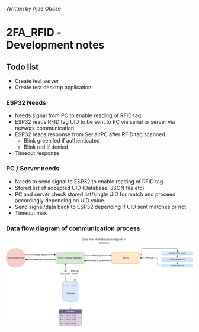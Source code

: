 Written by Ajae Obaze

# 2FA_RFID  -<br> Development notes

## Todo list
- Create test server
- Create test desktop application

### ESP32 Needs
- Needs signal from PC to enable reading of RFID tag.
- ESP32 reads RFID tag UID to be sent to PC via serial or server via network communication
- ESP32 reads response from Serial/PC after RFID tag scanned.
    - Blink green led if authenticated
    - Blink red if denied
- Timeout response

### PC / Server needs
- Needs to send signal to ESP32 to enable reading of RFID tag
- Stored list of accepted UID (Database, JSON file etc)
- PC and server check stored list/single UID for match and proceed accordingly depending on UID value.
- Send signal/data back to ESP32 depending if UID sent matches or not
- Timeout max

### Data flow diagram of communication process
![Diagram](https://raw.githubusercontent.com/ajpharrelo/2FA_RFID/master/2FA_RFID/dev_notes/2FA_RFID.png)